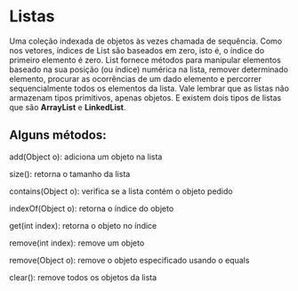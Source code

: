 # Listas
Uma coleção indexada de objetos às vezes chamada de sequência. Como nos vetores, índices de List são baseados em zero, isto é, o índice do primeiro elemento é zero. List fornece métodos para manipular elementos baseado na sua posição (ou índice) numérica na lista, remover determinado elemento, procurar as ocorrências de um dado elemento e percorrer sequencialmente todos os elementos da lista. Vale lembrar que as listas não armazenam tipos primitivos, apenas objetos. E existem dois tipos de listas que são **ArrayList** e **LinkedList**.

## Alguns métodos: 

add(Object o): adiciona um objeto na lista

size(): retorna o tamanho da lista

contains(Object o): verifica se a lista contém o objeto pedido

indexOf(Object o): retorna o índice do objeto

get(int index): retorna o objeto no índice

remove(int index): remove um objeto

remove(Object o): remove o objeto especificado usando o equals

clear(): remove todos os objetos da lista
